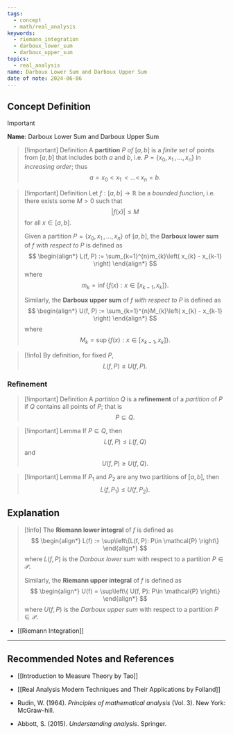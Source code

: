 ```yaml
---
tags:
  - concept
  - math/real_analysis
keywords:
  - riemann_integration
  - darboux_lower_sum
  - darboux_upper_sum
topics:
  - real_analysis
name: Darboux Lower Sum and Darboux Upper Sum
date of note: 2024-06-06
---
```


## Concept Definition

>[!important]
>**Name**: Darboux Lower Sum and Darboux Upper Sum

>[!important] Definition
>A **partition** $P$ *of* $[a, b]$ is a *finite set* of points from $[a, b]$ that includes both $a$ and $b$, i.e. $P = \left\{ x_{0}, x_{1} \,{,}\ldots{,}\, x_{n} \right\}$ in *increasing order*; thus
>$$a = x_{0} < x_{1} \,{<}\ldots{<}\, x_{n} = b.$$

>[!important] Definition
>Let $f: [a,b] \to \mathbb{R}$ be a *bounded function*, i.e. there exists some $M >0$ such that $$|f(x)| \le M$$ for all $x\in [a, b].$
>
>Given a partition $P = \left\{ x_{0}, x_{1} \,{,}\ldots{,}\, x_{n} \right\}$ of $[a,b]$, the **Darboux lower sum** of $f$ *with respect to* $P$ is defined as
>$$
>\begin{align*}
>L(f, P) := \sum_{k=1}^{n}m_{k}\left( x_{k} - x_{k-1} \right)
>\end{align*}
>$$
>where 
>$$
>m_{k} = \inf\left\{ f(x): x \in [x_{k-1}, x_{k}] \right\}.
>$$
>
>Similarly, the **Darboux upper sum** of $f$ *with respect to* $P$  is defined as
>$$
>\begin{align*}
>U(f, P) := \sum_{k=1}^{n}M_{k}\left( x_{k} - x_{k-1} \right)
>\end{align*}
>$$
>where
>$$
>M_{k} = \sup\left\{ f(x): x \in [x_{k-1}, x_{k}] \right\}.
>$$

>[!info]
>By definition, for fixed $P$, $$L(f, P) \le U(f, P).$$

### Refinement

>[!important] Definition
>A *partition* $Q$ is a **refinement** of a *partition* of $P$ if $Q$ contains all points of $P$; that is $$P \subseteq Q.$$

>[!important] Lemma
>If $P \subseteq Q$, then $$L(f, P) \le L(f, Q)$$ and $$U(f, P) \ge U(f, Q).$$

>[!important] Lemma
>If $P_{1}$ and $P_{2}$ are any two partitions of $[a,b]$, then $$L(f, P_{1}) \le U(f, P_{2}).$$

## Explanation

>[!info]
>The **Riemann lower integral** of $f$ is defined as
>$$
>\begin{align*}
>L(f) := \sup\left\{L(f, P): P\in \mathcal{P}  \right\}
>\end{align*}
>$$
>where $L(f, P)$ is the *Darboux lower sum* with respect to a partition $P\in \mathcal{P}$.
>
>Similarly, the **Riemann upper integral** of $f$ is defined as
>$$
>\begin{align*}
>U(f) = \sup\left\{ U(f, P): P\in \mathcal{P} \right\}
>\end{align*}
>$$
>where $U(f, P)$ is the *Darboux upper sum* with respect to a partition $P\in \mathcal{P}$.

- [[Riemann Integration]]




-----------
##  Recommended Notes and References



- [[Introduction to Measure Theory by Tao]]
- [[Real Analysis Modern Techniques and Their Applications by Folland]]

- Rudin, W. (1964). _Principles of mathematical analysis_ (Vol. 3). New York: McGraw-hill.
- Abbott, S. (2015). _Understanding analysis_. Springer.